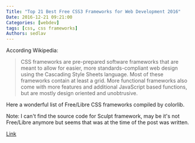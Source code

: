 ```yaml
---
Title: "Top 21 Best Free CSS3 Frameworks for Web Development 2016"
Date: 2016-12-21 09:21:00
Categories: [webdev]
tags: [css, css frameworks]
Authors: sedlav
---
```


According Wikipedia:

> CSS frameworks are pre-prepared software frameworks that are meant to allow for easier, more standards-compliant web design using the Cascading Style Sheets language. Most of these frameworks contain at least a grid. More functional frameworks also come with more features and additional JavaScript based functions, but are mostly design oriented and unobtrusive.

Here a wonderful list of Free/Libre CSS frameworks compiled by colorlib.

Note: I can't find the source code for Sculpt framework, may be it's not Free/Libre anymore but seems that was at the time of the post was written.

[Link](https://colorlib.com/wp/free-css3-frameworks/)
